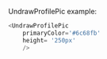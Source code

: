 UndrawProfilePic example:
```js 
<UndrawProfilePic
    primaryColor='#6c68fb'
    height= '250px'
    />
```
